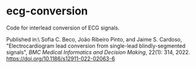 # ecg-conversion

Code for interlead conversion of ECG signals.

Published in:\\
Sofia C. Beco, João Ribeiro Pinto, and Jaime S. Cardoso, "Electrocardiogram lead conversion from single-lead blindly-segmented signals",
*BMC Medical Informatics and Decision Making*, 22(1): 314, 2022.
https://doi.org/10.1186/s12911-022-02063-6




